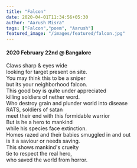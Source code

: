 ```yaml
---
title: "Falcon"
date: 2020-04-01T11:34:56+05:30
author: "Aarush Misra"
tags: ["Falcon","poem", "Aarush"]
featured_image: "/images/featured/falcon.jpg"
---
```

#### 2020 February 22nd @ Bangalore ####

Claws sharp & eyes wide  
looking for target present on site.  
You may think this to be a sniper  
but its your neighborhood falcon.  
This good boy is quite under appreciated  
killing soldiers of nether word.  
Who destroy grain and plunder world into disease  
RATS, soldiers of satan  
meet their end with this formidable warrior  
But is he a hero to mankind  
while his species  face extinction.  
Homes razed and their babies smuggled  in and out  
is it a saviour or needs saving.  
This shows mankind's cruelty  
tie to respect the real hero,  
who saved the world from horror.

